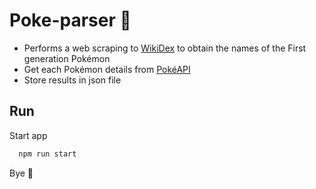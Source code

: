 # Poke-parser :unicorn:

- Performs a web scraping to [WikiDex](https://pokemon.fandom.com/es/wiki/Primera_generaci%C3%B3n) to obtain the names of the First generation Pokémon
- Get each Pokémon details from [PokéAPI](https://pokeapi.co/)
- Store results in json file

## Run

Start app

```bash
  npm run start
```

Bye :wave:
